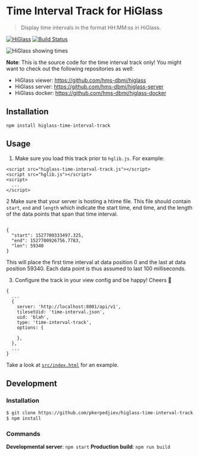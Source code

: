 # Time Interval Track for HiGlass

> Display time intervals in the format HH:MM:ss in HiGlass.

[![HiGlass](https://img.shields.io/badge/higlass-👍-red.svg?colorB=0f5d92)](http://higlass.io)
[![Build Status](https://img.shields.io/travis/pkerpedjiev/higlass-time-interval-track/master.svg?colorB=0f5d92)](https://travis-ci.org/pkerpedjiev/higlass-time-interval-track)

![HiGlass showing times](/screenshot.png?raw=true "Times since the beginning of an event visible as an axis")

**Note**: This is the source code for the time interval track only! You might want to check out the following repositories as well:

- HiGlass viewer: https://github.com/hms-dbmi/higlass
- HiGlass server: https://github.com/hms-dbmi/higlass-server
- HiGlass docker: https://github.com/hms-dbmi/higlass-docker

## Installation

```
npm install higlass-time-interval-track
```

## Usage

1. Make sure you load this track prior to `hglib.js`. For example:

```
<script src="higlass-time-interval-track.js"></script>
<script src="hglib.js"></script>
<script>
  ...
</script>
```

2 Make sure that your server is hosting a htime file. This file should contain ``start``, ``end`` and ``length`` which indicate the start time, end time, and the length of the data points that span that time interval.

```

{
  "start": 1527700333497.325, 
  "end": 1527700926756.7783, 
  "len": 59340
}
```
This will place the first time interval at data position 0 and the last at data position 59340. Each data point 
is thus assumed to last 100 milliseconds.

3. Configure the track in your view config and be happy! Cheers 🎉

```
{
  ...
  {
    server: 'http://localhost:8001/api/v1',
    tilesetUid: 'time-interval.json',
    uid: 'blah',
    type: 'time-interval-track',
    options: {

    },
  },
  ...
}
```

Take a look at [`src/index.html`](src/index.html) for an example.

## Development

### Installation

```bash
$ git clone https://github.com/pkerpedjiev/higlass-time-interval-track
$ npm install
```

### Commands

**Developmental server**: `npm start`
**Production build**: `npm run build`
